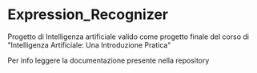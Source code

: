 # Expression_Recognizer
Progetto di Intelligenza artificiale valido come progetto finale del corso di "Intelligenza Artificiale: Una Introduzione Pratica"

Per info leggere la documentazione presente nella repository
